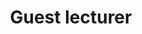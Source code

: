 ---
title: "Guest lecturer"
course: "Digital and Optimal Control"
collection: teaching
category: lectures
#permalink: /teaching/2014-spring-teaching-1
venue: "Aalto University"
starting_date: 2024-09-02
ending_date: 2024-12-03
description: 'Lecture in <i>Stochastic Optimal Control</i> in the course <a href="https://courses.aalto.fi/courses/s/course/a053X000012Qy5oQAC/digital-and-optimal-control-d?language=en_US">Digital and Optimal Control</a>. Part of the Electrical Engineering and Automation master with major in <i>Control, Robotics, and Autonomous Systems</i>.'
---